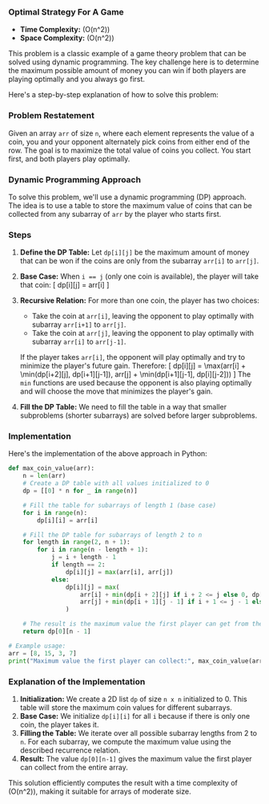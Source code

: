 ### Optimal Strategy For A Game

- **Time Complexity:** \(O(n^2)\)
- **Space Complexity:** \(O(n^2)\)

This problem is a classic example of a game theory problem that can be solved using dynamic programming. The key challenge here is to determine the maximum possible amount of money you can win if both players are playing optimally and you always go first.

Here's a step-by-step explanation of how to solve this problem:

### Problem Restatement
Given an array `arr` of size `n`, where each element represents the value of a coin, you and your opponent alternately pick coins from either end of the row. The goal is to maximize the total value of coins you collect. You start first, and both players play optimally.

### Dynamic Programming Approach

To solve this problem, we'll use a dynamic programming (DP) approach. The idea is to use a table to store the maximum value of coins that can be collected from any subarray of `arr` by the player who starts first.

### Steps

1. **Define the DP Table:**
   Let `dp[i][j]` be the maximum amount of money that can be won if the coins are only from the subarray `arr[i]` to `arr[j]`.

2. **Base Case:**
   When `i == j` (only one coin is available), the player will take that coin:
   \[
   dp[i][j] = arr[i]
   \]

3. **Recursive Relation:**
   For more than one coin, the player has two choices:
   - Take the coin at `arr[i]`, leaving the opponent to play optimally with subarray `arr[i+1]` to `arr[j]`.
   - Take the coin at `arr[j]`, leaving the opponent to play optimally with subarray `arr[i]` to `arr[j-1]`.

   If the player takes `arr[i]`, the opponent will play optimally and try to minimize the player's future gain. Therefore:
   \[
   dp[i][j] = \max(arr[i] + \min(dp[i+2][j], dp[i+1][j-1]), arr[j] + \min(dp[i+1][j-1], dp[i][j-2]))
   \]
   The `min` functions are used because the opponent is also playing optimally and will choose the move that minimizes the player's gain.

4. **Fill the DP Table:**
   We need to fill the table in a way that smaller subproblems (shorter subarrays) are solved before larger subproblems.

### Implementation

Here's the implementation of the above approach in Python:

```python
def max_coin_value(arr):
    n = len(arr)
    # Create a DP table with all values initialized to 0
    dp = [[0] * n for _ in range(n)]

    # Fill the table for subarrays of length 1 (base case)
    for i in range(n):
        dp[i][i] = arr[i]

    # Fill the DP table for subarrays of length 2 to n
    for length in range(2, n + 1):
        for i in range(n - length + 1):
            j = i + length - 1
            if length == 2:
                dp[i][j] = max(arr[i], arr[j])
            else:
                dp[i][j] = max(
                    arr[i] + min(dp[i + 2][j] if i + 2 <= j else 0, dp[i + 1][j - 1] if i + 1 <= j - 1 else 0),
                    arr[j] + min(dp[i + 1][j - 1] if i + 1 <= j - 1 else 0, dp[i][j - 2] if i <= j - 2 else 0)
                )

    # The result is the maximum value the first player can get from the whole array
    return dp[0][n - 1]

# Example usage:
arr = [8, 15, 3, 7]
print("Maximum value the first player can collect:", max_coin_value(arr))
```

### Explanation of the Implementation

1. **Initialization:** We create a 2D list `dp` of size `n x n` initialized to 0. This table will store the maximum coin values for different subarrays.
2. **Base Case:** We initialize `dp[i][i]` for all `i` because if there is only one coin, the player takes it.
3. **Filling the Table:** We iterate over all possible subarray lengths from 2 to `n`. For each subarray, we compute the maximum value using the described recurrence relation.
4. **Result:** The value `dp[0][n-1]` gives the maximum value the first player can collect from the entire array.

This solution efficiently computes the result with a time complexity of \(O(n^2)\), making it suitable for arrays of moderate size.